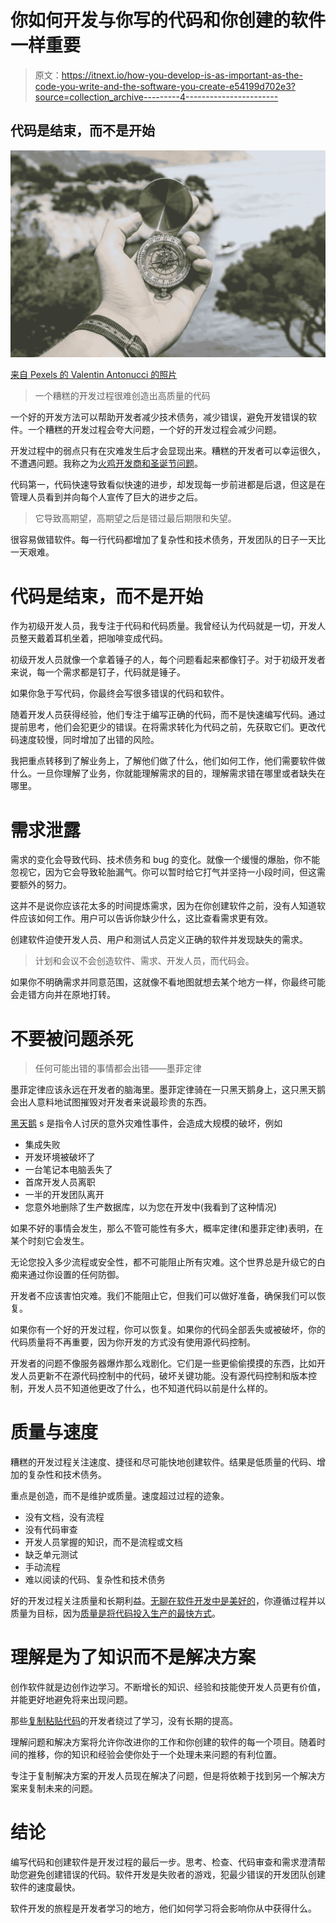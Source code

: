 # 你如何开发与你写的代码和你创建的软件一样重要

> 原文：<https://itnext.io/how-you-develop-is-as-important-as-the-code-you-write-and-the-software-you-create-e54199d702e3?source=collection_archive---------4----------------------->

## 代码是结束，而不是开始

![](img/803050a914c22d8bf9e913dfaa0bc169.png)

[来自 Pexels 的 Valentin Antonucci 的照片](https://www.pexels.com/photo/person-holding-compass-691637/)

> 一个糟糕的开发过程很难创造出高质量的代码

一个好的开发方法可以帮助开发者减少技术债务，减少错误，避免开发错误的软件。一个糟糕的开发过程会夸大问题，一个好的开发过程会减少问题。

开发过程中的弱点只有在灾难发生后才会显现出来。糟糕的开发者可以幸运很久，不遭遇问题。我称之为[火鸡开发商和圣诞节问题](/turkeys-developers-and-the-christmas-problem-9b9acc040fae)。

代码第一，代码快速导致看似快速的进步，却发现每一步前进都是后退，但这是在管理人员看到并向每个人宣传了巨大的进步之后。

> 它导致高期望，高期望之后是错过最后期限和失望。

很容易做错软件。每一行代码都增加了复杂性和技术债务，开发团队的日子一天比一天艰难。

# 代码是结束，而不是开始

作为初级开发人员，我专注于代码和代码质量。我曾经认为代码就是一切，开发人员整天戴着耳机坐着，把咖啡变成代码。

初级开发人员就像一个拿着锤子的人，每个问题看起来都像钉子。对于初级开发者来说，每一个需求都是钉子，代码就是锤子。

如果你急于写代码，你最终会写很多错误的代码和软件。

随着开发人员获得经验，他们专注于编写正确的代码，而不是快速编写代码。通过提前思考，他们会犯更少的错误。在将需求转化为代码之前，先获取它们。更改代码速度较慢，同时增加了出错的风险。

我把重点转移到了解业务上，了解他们做了什么，他们如何工作，他们需要软件做什么。一旦你理解了业务，你就能理解需求的目的，理解需求错在哪里或者缺失在哪里。

# 需求泄露

需求的变化会导致代码、技术债务和 bug 的变化。就像一个缓慢的爆胎，你不能忽视它，因为它会导致轮胎漏气。你可以暂时给它打气并坚持一小段时间，但这需要额外的努力。

这并不是说你应该花太多的时间提炼需求，因为在你创建软件之前，没有人知道软件应该如何工作。用户可以告诉你缺少什么，这比查看需求更有效。

创建软件迫使开发人员、用户和测试人员定义正确的软件并发现缺失的需求。

> 计划和会议不会创造软件、需求、开发人员，而代码会。

如果你不明确需求并同意范围，这就像不看地图就想去某个地方一样，你最终可能会走错方向并在原地打转。

# 不要被问题杀死

> 任何可能出错的事情都会出错——墨菲定律

墨菲定律应该永远在开发者的脑海里。墨菲定律骑在一只黑天鹅身上，这只黑天鹅会出人意料地试图摧毁对开发者来说最珍贵的东西。

[黑天鹅](https://en.wikipedia.org/wiki/Black_swan_theory) s 是指令人讨厌的意外灾难性事件，会造成大规模的破坏，例如

*   集成失败
*   开发环境被破坏了
*   一台笔记本电脑丢失了
*   首席开发人员离职
*   一半的开发团队离开
*   您意外地删除了生产数据库，以为您在开发中(我看到了这种情况)

如果不好的事情会发生，那么不管可能性有多大，概率定律(和墨菲定律)表明，在某个时刻它会发生。

无论您投入多少流程或安全性，都不可能阻止所有灾难。这个世界总是升级它的白痴来通过你设置的任何防御。

开发者不应该害怕灾难。我们不能阻止它，但我们可以做好准备，确保我们可以恢复。

如果你有一个好的开发过程，你可以恢复。如果你的代码全部丢失或被破坏，你的代码质量将不再重要，因为你开发的方式没有使用源代码控制。

开发者的问题不像服务器爆炸那么戏剧化。它们是一些更偷偷摸摸的东西，比如开发人员更新不在源代码控制中的代码，破坏关键功能。没有源代码控制和版本控制，开发人员不知道他更改了什么，也不知道代码以前是什么样的。

# 质量与速度

糟糕的开发过程关注速度、捷径和尽可能快地创建软件。结果是低质量的代码、增加的复杂性和技术债务。

重点是创造，而不是维护或质量。速度超过过程的迹象。

*   没有文档，没有流程
*   没有代码审查
*   开发人员掌握的知识，而不是流程或文档
*   缺乏单元测试
*   手动流程
*   难以阅读的代码、复杂性和技术债务

好的开发过程关注质量和长期利益。[无聊在软件开发中是美好的](https://medium.com/codex/boring-is-beautiful-in-software-development-2067f6a54ea7)，你遵循过程并以质量为目标，因为[质量是将代码投入生产的最快方式](/software-development-is-misunderstood-quality-is-fastest-way-to-get-code-into-production-f1f5a0792c69#:~:text=Quality%20is%20fastest%20way%20to%20get%20code%20into%20production&text=Low%20quality%20code%20slowly%20creates,of%20quality%20in%20software%20development.)。

# 理解是为了知识而不是解决方案

创作软件就是边创作边学习。不断增长的知识、经验和技能使开发人员更有价值，并能更好地避免将来出现问题。

那些[复制粘贴代码](https://javascript.plainenglish.io/copy-and-paste-developers-suffer-from-fragile-knowledge-cff222203548)的开发者绕过了学习，没有长期的提高。

理解问题和解决方案将允许你改进你的工作和你创建的软件的每一个项目。随着时间的推移，你的知识和经验会使你处于一个处理未来问题的有利位置。

专注于复制解决方案的开发人员现在解决了问题，但是将依赖于找到另一个解决方案来复制未来的问题。

# 结论

编写代码和创建软件是开发过程的最后一步。思考、检查、代码审查和需求澄清帮助您避免创建错误的代码。软件开发是失败者的游戏，犯最少错误的开发团队创建软件的速度最快。

软件开发的旅程是开发者学习的地方，他们如何学习将会影响你从中获得什么。